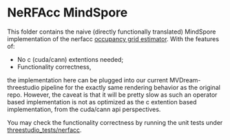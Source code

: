 # NeRFAcc MindSpore
This folder contains the naive (directly functionally translated) MindSpore implementation of the nerfacc [occupancy grid estimator](https://www.nerfacc.com/methodology/sampling.html#occupancy-grid-estimator). With the features of:
* No c (cuda/cann) extentions needed;
* Functionality correctness,

the implementation here can be plugged into our current MVDream-threestudio pipeline for the exactly same rendering behavior as the original repo. However, the caveat is that it will be pretty slow as such an operator based implementation is not as optimized as the c extention based implementation, from the cuda/cann api perspectives.

You may check the functionality correctness by running the unit tests under [threestudio_tests/nerfacc](../../../tests/threestudio_tests/nerfacc).
